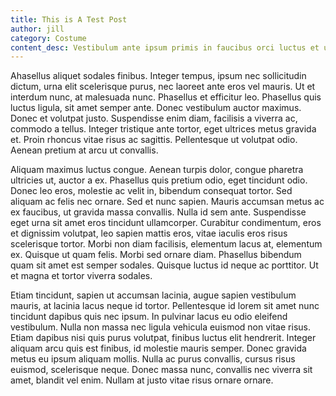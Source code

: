 ```yaml
---
title: This is A Test Post
author: jill
category: Costume
content_desc: Vestibulum ante ipsum primis in faucibus orci luctus et ultrices posuere cubilia curae; Sed eget pulvinar sapien, eget mollis ligula. Vestibulum molestie nec sem eu interdum. Sed sit amet nulla et sem molestie pretium et eu nisl. 
---
```

Ahasellus aliquet sodales finibus. Integer tempus, ipsum nec sollicitudin dictum, urna elit scelerisque purus, nec laoreet ante eros vel mauris. Ut et interdum nunc, at malesuada nunc. Phasellus et efficitur leo. Phasellus quis luctus ligula, sit amet semper ante. Donec vestibulum auctor maximus. Donec et volutpat justo. Suspendisse enim diam, facilisis a viverra ac, commodo a tellus. Integer tristique ante tortor, eget ultrices metus gravida et. Proin rhoncus vitae risus ac sagittis. Pellentesque ut volutpat odio. Aenean pretium at arcu ut convallis.

Aliquam maximus luctus congue. Aenean turpis dolor, congue pharetra ultricies ut, auctor a ex. Phasellus quis pretium odio, eget tincidunt odio. Donec leo eros, molestie ac velit in, bibendum consequat tortor. Sed aliquam ac felis nec ornare. Sed et nunc sapien. Mauris accumsan metus ac ex faucibus, ut gravida massa convallis. Nulla id sem ante. Suspendisse eget urna sit amet eros tincidunt ullamcorper. Curabitur condimentum, eros et dignissim volutpat, leo sapien mattis eros, vitae iaculis eros risus scelerisque tortor. Morbi non diam facilisis, elementum lacus at, elementum ex. Quisque ut quam felis. Morbi sed ornare diam. Phasellus bibendum quam sit amet est semper sodales. Quisque luctus id neque ac porttitor. Ut et magna et tortor viverra sodales.

Etiam tincidunt, sapien ut accumsan lacinia, augue sapien vestibulum mauris, at lacinia lacus neque id tortor. Pellentesque id lorem sit amet nunc tincidunt dapibus quis nec ipsum. In pulvinar lacus eu odio eleifend vestibulum. Nulla non massa nec ligula vehicula euismod non vitae risus. Etiam dapibus nisi quis purus volutpat, finibus luctus elit hendrerit. Integer aliquam arcu quis est finibus, id molestie mauris semper. Donec gravida metus eu ipsum aliquam mollis. Nulla ac purus convallis, cursus risus euismod, scelerisque neque. Donec massa nunc, convallis nec viverra sit amet, blandit vel enim. Nullam at justo vitae risus ornare ornare.